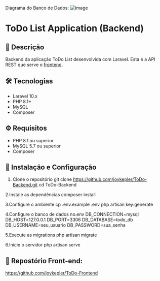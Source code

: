 Diagrama do Banco de Dados:
![image](https://github.com/user-attachments/assets/31e6be8b-7065-40de-8b21-2322f4f15518)

# ToDo List Application (Backend)

## 📝 Descrição
Backend da aplicação ToDo List desenvolvida com Laravel. Esta é a API REST que serve o [frontend](https://github.com/joykepler/ToDo-Frontend).

## 🛠️ Tecnologias
- Laravel 10.x
- PHP 8.1+
- MySQL
- Composer

## ⚙️ Requisitos
- PHP 8.1 ou superior
- MySQL 5.7 ou superior
- Composer

## 🚀 Instalação e Configuração

1. Clone o repositório
git clone https://github.com/joykepler/ToDo-Backend.git
cd ToDo-Backend

2.Instale as dependências
composer install

3.Configure o ambiente
cp .env.example .env
php artisan key:generate

4.Configure o banco de dados no.env
DB_CONNECTION=mysql
DB_HOST=127.0.0.1
DB_PORT=3306
DB_DATABASE=todo_db
DB_USERNAME=seu_usuario
DB_PASSWORD=sua_senha

5.Execute as migrations
php artisan migrate

6.Inicie o servidor
php artisan serve

 ## 🔗 Repostório Front-end: 
 https://github.com/joykepler/ToDo-Frontend

